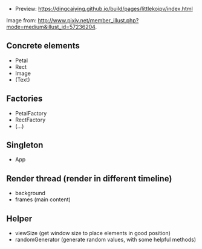 
* Preview: https://dingcaiying.github.io/build/pages/littlekoipv/index.html

Image from: http://www.pixiv.net/member_illust.php?mode=medium&illust_id=57236204.

## Concrete elements
* Petal
* Rect
* Image
* (Text)

## Factories
* PetalFactory
* RectFactory
* (...)

## Singleton
* App

## Render thread (render in different timeline)
* background
* frames (main content)

## Helper
* viewSize (get window size to place elements in good position)
* randomGenerator (generate random values, with some helpful methods)
